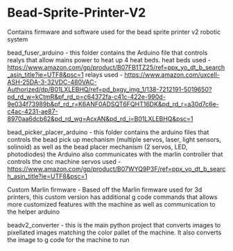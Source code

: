 # Bead-Sprite-Printer-V2
Contains firmware and software used for the bead sprite printer v2 robotic system

bead_fuser_arduino - this folder contains the Arduino file that controls realys that allow mains power to heat up 4 heat beds.
  heat beds used - https://www.amazon.com/gp/product/B07FB1TZ25/ref=ppx_yo_dt_b_search_asin_title?ie=UTF8&psc=1
   relays used - https://www.amazon.com/uxcell-ASH-25DA-3-32VDC-480VAC-Authorized/dp/B01LXLEBHQ/ref=pd_bxgy_img_1/138-7212191-5019650?pd_rd_w=kCtmR&pf_rd_p=c64372fa-c41c-422e-990d-9e034f73989b&pf_rd_r=K6ANF0ADSQT6FQHT16DK&pd_rd_r=a30d7c6e-c4ac-4231-ae87-8970aa6dcb62&pd_rd_wg=AcxAN&pd_rd_i=B01LXLEBHQ&psc=1
   
bead_picker_placer_arduino - this folder contains the arduino files that controls the bead pick up mechanism (multiple servos, laser, light sensors, solinoid) as well as the bead placer mechanism (2 servos, LED, photodiodes) the Arduino also communicates with the marlin controller that controls the cnc machine
  servos used - https://www.amazon.com/gp/product/B07WYQ9P3F/ref=ppx_yo_dt_b_search_asin_title?ie=UTF8&psc=1
 
Custom Marlin firmware - Based off the Marlin firmware used for 3d printers, this custom version has additional g code commands that allows more customized features with the machine as well as communication to the helper arduino

beadv2_converter - this is the main python project that converts images to pixellated images matching the color pallet of the machine. It also converts the image to g code for the machine to run
 

  
